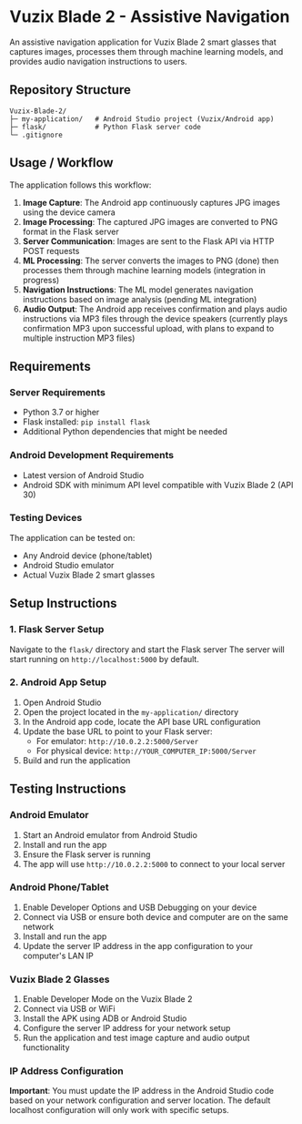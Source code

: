 # Vuzix Blade 2 - Assistive Navigation
An assistive navigation application for Vuzix Blade 2 smart glasses that captures images, processes them through machine learning models, and provides audio navigation instructions to users.

## Repository Structure
```
Vuzix-Blade-2/
├─ my-application/   # Android Studio project (Vuzix/Android app)
├─ flask/            # Python Flask server code
└─ .gitignore
```

## Usage / Workflow
The application follows this workflow:
1. **Image Capture**: The Android app continuously captures JPG images using the device camera
2. **Image Processing**: The captured JPG images are converted to PNG format in the Flask server
3. **Server Communication**: Images are sent to the Flask API via HTTP POST requests
4. **ML Processing**: The server converts the images to PNG (done) then processes them through machine learning models (integration in progress)
5. **Navigation Instructions**: The ML model generates navigation instructions based on image analysis (pending ML integration)
6. **Audio Output**: The Android app receives confirmation and plays audio instructions via MP3 files through the device speakers (currently plays confirmation MP3 upon successful upload, with plans to expand to multiple instruction MP3 files)

## Requirements
### Server Requirements
- Python 3.7 or higher
- Flask installed: `pip install flask`
- Additional Python dependencies that might be needed

### Android Development Requirements
- Latest version of Android Studio
- Android SDK with minimum API level compatible with Vuzix Blade 2 (API 30)

### Testing Devices
The application can be tested on:
- Any Android device (phone/tablet)
- Android Studio emulator
- Actual Vuzix Blade 2 smart glasses

## Setup Instructions
### 1. Flask Server Setup
Navigate to the `flask/` directory and start the Flask server
The server will start running on `http://localhost:5000` by default.

### 2. Android App Setup
1. Open Android Studio
2. Open the project located in the `my-application/` directory
3. In the Android app code, locate the API base URL configuration
4. Update the base URL to point to your Flask server:
   - For emulator: `http://10.0.2.2:5000/Server`
   - For physical device: `http://YOUR_COMPUTER_IP:5000/Server`
5. Build and run the application

## Testing Instructions
### Android Emulator
1. Start an Android emulator from Android Studio
2. Install and run the app
3. Ensure the Flask server is running
4. The app will use `http://10.0.2.2:5000` to connect to your local server

### Android Phone/Tablet
1. Enable Developer Options and USB Debugging on your device
2. Connect via USB or ensure both device and computer are on the same network
3. Install and run the app
4. Update the server IP address in the app configuration to your computer's LAN IP

### Vuzix Blade 2 Glasses
1. Enable Developer Mode on the Vuzix Blade 2
2. Connect via USB or WiFi
3. Install the APK using ADB or Android Studio
4. Configure the server IP address for your network setup
5. Run the application and test image capture and audio output functionality

### IP Address Configuration
**Important**: You must update the IP address in the Android Studio code based on your network configuration and server location. The default localhost configuration will only work with specific setups.
